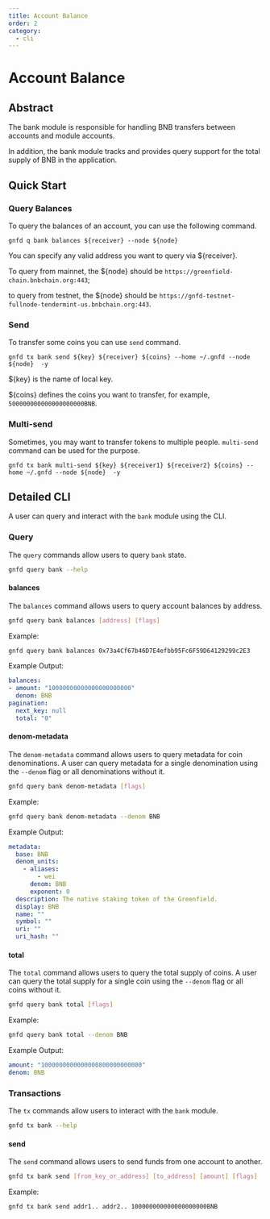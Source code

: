 ```yaml
---
title: Account Balance
order: 2
category:
  - cli
---
```



# Account Balance

## Abstract
The bank module is responsible for handling BNB transfers between
accounts and module accounts.

In addition, the bank module tracks and provides query support for the total
supply of BNB in the application.

## Quick Start

### Query Balances

To query the balances of an account, you can use the following command.

```shell
gnfd q bank balances ${receiver} --node ${node} 
```

You can specify any valid address you want to query via ${receiver}.

To query from mainnet, the ${node} should be `https://greenfield-chain.bnbchain.org:443`;

to query from testnet, the ${node} should be `https://gnfd-testnet-fullnode-tendermint-us.bnbchain.org:443`.

### Send

To transfer some coins you can use `send` command.
```shell
gnfd tx bank send ${key} ${receiver} ${coins} --home ~/.gnfd --node ${node}  -y
```

${key} is the name of local key.

${coins} defines the coins you want to transfer, for example, `500000000000000000000BNB`.

### Multi-send

Sometimes, you may want to transfer tokens to multiple people. `multi-send` command can be used for the purpose.

```shell
gnfd tx bank multi-send ${key} ${receiver1} ${receiver2} ${coins} --home ~/.gnfd --node ${node}  -y
```

## Detailed CLI

A user can query and interact with the `bank` module using the CLI.

### Query

The `query` commands allow users to query `bank` state.

```sh
gnfd query bank --help
```

#### balances

The `balances` command allows users to query account balances by address.

```sh
gnfd query bank balances [address] [flags]
```

Example:

```sh
gnfd query bank balances 0x73a4Cf67b46D7E4efbb95Fc6F59D64129299c2E3
```

Example Output:

```yml
balances:
- amount: "10000000000000000000000"
  denom: BNB
pagination:
  next_key: null
  total: "0"
```

#### denom-metadata

The `denom-metadata` command allows users to query metadata for coin denominations. A user can query metadata for a single denomination using the `--denom` flag or all denominations without it.

```sh
gnfd query bank denom-metadata [flags]
```

Example:

```sh
gnfd query bank denom-metadata --denom BNB
```

Example Output:

```yml
metadata:
  base: BNB
  denom_units:
    - aliases:
        - wei
      denom: BNB
      exponent: 0
  description: The native staking token of the Greenfield.
  display: BNB
  name: ""
  symbol: ""
  uri: ""
  uri_hash: ""
```

#### total

The `total` command allows users to query the total supply of coins. A user can query the total supply for a single coin using the `--denom` flag or all coins without it.

```sh
gnfd query bank total [flags]
```

Example:

```sh
gnfd query bank total --denom BNB
```

Example Output:

```yml
amount: "1000000000000000800000000000"
denom: BNB
```

### Transactions

The `tx` commands allow users to interact with the `bank` module.

```sh
gnfd tx bank --help
```

#### send

The `send` command allows users to send funds from one account to another.

```sh
gnfd tx bank send [from_key_or_address] [to_address] [amount] [flags]
```

Example:

```sh
gnfd tx bank send addr1.. addr2.. 100000000000000000000BNB
```